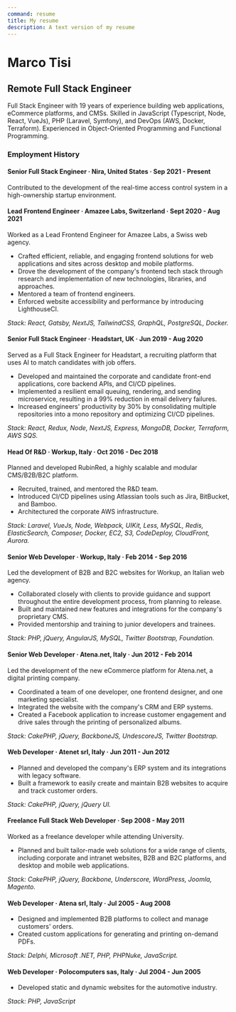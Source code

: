 ```yaml
---
command: resume
title: My resume
description: A text version of my resume
---
```


# Marco Tisi

## Remote Full Stack Engineer

Full Stack Engineer with 19 years of experience building web applications, eCommerce platforms, and CMSs. Skilled in JavaScript (Typescript, Node, React, VueJs), PHP (Laravel, Symfony), and DevOps (AWS, Docker, Terraform). Experienced in Object-Oriented Programming and Functional Programming.

### Employment History

#### Senior Full Stack Engineer · Nira, United States · Sep 2021 - Present

Contributed to the development of the real-time access control system in a high-ownership startup environment.

#### Lead Frontend Engineer · Amazee Labs, Switzerland · Sept 2020 - Aug 2021

Worked as a Lead Frontend Engineer for Amazee Labs, a Swiss web agency.
- Crafted efficient, reliable, and engaging frontend solutions for web applications and sites across desktop and mobile platforms.
- Drove the development of the company's frontend tech stack through research and implementation of new technologies, libraries, and approaches.
- Mentored a team of frontend engineers.
- Enforced website accessibility and performance by introducing LighthouseCI.

_Stack: React, Gatsby, NextJS, TailwindCSS, GraphQL, PostgreSQL, Docker._

#### Senior Full Stack Engineer · Headstart, UK · Jun 2019 - Aug 2020

Served as a Full Stack Engineer for Headstart, a recruiting platform that uses AI to match candidates with job offers.
- Developed and maintained the corporate and candidate front-end applications, core backend APIs, and CI/CD pipelines.
- Implemented a resilient email queuing, rendering, and sending microservice, resulting in a 99% reduction in email delivery failures.
- Increased engineers' productivity by 30% by consolidating multiple repositories into a mono repository and optimizing CI/CD pipelines.

_Stack: React, Redux, Node, NextJS, Express, MongoDB, Docker, Terraform, AWS SQS._

#### Head Of R&D · Workup, Italy · Oct 2016 - Dec 2018

Planned and developed RubinRed, a highly scalable and modular CMS/B2B/B2C platform.
- Recruited, trained, and mentored the R&D team.
- Introduced CI/CD pipelines using Atlassian tools such as Jira, BitBucket, and Bamboo.
- Architectured the corporate AWS infrastructure.

_Stack: Laravel, VueJs, Node, Webpack, UIKit, Less, MySQL, Redis, ElasticSearch, Composer, Docker, EC2, S3, CodeDeploy, CloudFront, Aurora._

#### Senior Web Developer · Workup, Italy · Feb 2014 - Sep 2016

Led the development of B2B and B2C websites for Workup, an Italian web agency.
- Collaborated closely with clients to provide guidance and support throughout the entire development process, from planning to release.
- Built and maintained new features and integrations for the company's proprietary CMS.
- Provided mentorship and training to junior developers and trainees.

_Stack: PHP, jQuery, AngularJS, MySQL, Twitter Bootstrap, Foundation._

#### Senior Web Developer · Atena.net, Italy · Jun 2012 - Feb 2014

Led the development of the new eCommerce platform for Atena.net, a digital printing company.
- Coordinated a team of one developer, one frontend designer, and one marketing specialist.
- Integrated the website with the company's CRM and ERP systems.
- Created a Facebook application to increase customer engagement and drive sales through the printing of personalized albums.

_Stack: CakePHP, jQuery, BackboneJS, UndescoreJS, Twitter Bootstrap._

#### Web Developer · Atenet srl, Italy · Jun 2011 - Jun 2012

- Planned and developed the company's ERP system and its integrations with legacy software.
- Built a framework to easily create and maintain B2B websites to acquire and track customer orders.

_Stack: CakePHP, jQuery, jQuery UI._

#### Freelance Full Stack Web Developer · Sep 2008 - May 2011

Worked as a freelance developer while attending University.
- Planned and built tailor-made web solutions for a wide range of clients, including corporate and intranet websites, B2B and B2C platforms, and desktop and mobile web applications.

_Stack: CakePHP, jQuery, Backbone, Underscore, WordPress, Joomla, Magento._

#### Web Developer · Atena srl, Italy · Jul 2005 - Aug 2008

- Designed and implemented B2B platforms to collect and manage customers' orders.
- Created custom applications for generating and printing on-demand PDFs.

_Stack: Delphi, Microsoft .NET, PHP, PHPNuke, JavaScript._

#### Web Developer · Polocomputers sas, Italy · Jul 2004 - Jun 2005

- Developed static and dynamic websites for the automotive industry.

_Stack: PHP, JavaScript_
